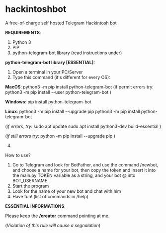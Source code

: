 # hackintoshbot
A free-of-charge self hosted Telegram Hackintosh bot


**REQUIREMENTS**:
  1. Python 3
  2. PIP
  3. python-telegram-bot library (read instructions under)


**python-telegram-bot library [ESSENTIAL]:**

  1. Open a terminal in your PC/Server
  2. Type this command (it's different for every OS):
  
  **MacOS**: python3 -m pip install python-telegram-bot
  (if permit errors try:
  python3 -m pip install --user python-telegram-bot
  )
  
  **Windows**: pip install python-telegram-bot
  
  **Linux**:
  python3 -m pip install --upgrade pip
  python3 -m pip install python-telegram-bot
  
  (_if errors, try_:
  sudo apt update
  sudo apt install python3-dev build-essential
  )
  
  (_if still errors try_:
  python -m pip install --upgrade pip
  )

4. 

How to use?

1. Go to Telegram and look for BotFather, and use the command /newbot, and choose a name for your bot, then copy the token and insert it into the main.py TOKEN variable as a string, and your bot @ into BOT_USERNAME.
3. Start the program 
4. Look for the name of your new bot and chat with him
5. Have fun! (list of commands in /help)




**ESSENTIAL INFORMATIONS**:

Please keep the **/creator** command pointing at me.

(_Violation of this rule will cause a segnalation_)
